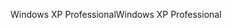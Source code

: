 <span data-ttu-id="5c039-101">Windows XP Professional</span><span class="sxs-lookup"><span data-stu-id="5c039-101">Windows XP Professional</span></span>